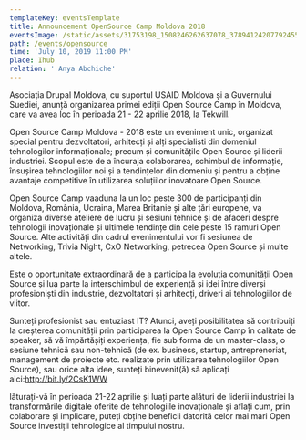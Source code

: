 ```yaml
---
templateKey: eventsTemplate
title: Announcement OpenSource Camp Moldova 2018
eventsImage: /static/assets/31753198_1508246262637078_3789412420779245568_o.jpg
path: /events/opensource
time: 'July 10, 2019 11:00 PM'
place: Ihub
relation: ' Anya Abchiche'
---
```

Asociația Drupal Moldova, cu suportul USAID Moldova și a Guvernului Suediei, anunță organizarea primei ediții Open Source Camp în Moldova, care va avea loc în perioada 21 - 22 aprilie 2018, la Tekwill.





Open Source Camp Moldova - 2018 este un eveniment unic, organizat special pentru dezvoltatori, arhitecți și alți specialiști din domeniul tehnologilor informaționale; precum și comunitățile Open Source și liderii industriei. Scopul este de a încuraja colaborarea, schimbul de informație, însușirea tehnologiilor noi și a tendințelor din domeniu și pentru a obține avantaje competitive în utilizarea soluțiilor inovatoare Open Source.





Open Source Camp vaaduna la un loc peste 300 de participanți din Moldova, România, Ucraina, Marea Britanie și alte țări europene, va organiza diverse ateliere de lucru și sesiuni tehnice și de afaceri despre tehnologii inovaționale și ultimele tendințe din cele peste 15 ramuri Open Source. Alte activități din cadrul evenimentului vor fi sesiunea de Networking, Trivia Night, CxO Networking, petrecea Open Source și multe altele.





Este o oportunitate extraordinară de a participa la evoluția comunității Open Source și lua parte la interschimbul de experiență și idei între diverși profesioniști din industrie, dezvoltatori și arhitecți, driveri ai tehnologiilor de viitor.





Sunteți profesionist sau entuziast IT? Atunci, aveți posibilitatea să contribuiți la creșterea comunității prin participarea la Open Source Camp în calitate de speaker, să vă împărtășiți experiența, fie sub forma de un master-class, o sesiune tehnică sau non-tehnică (de ex. business, startup, antreprenoriat, management de proiecte etc. realizate prin utilizarea tehnologiilor Open Source), sau orice alta idee, sunteți binevenit(ă) să aplicați aici:http://bit.ly/2CsK1WW





lăturați-vă în perioada 21-22 aprilie și luați parte alături de liderii industriei la transformările digitale oferite de tehnologiile inovaționale și aflați cum, prin colaborare și implicare, puteți obține beneficii datorită celor mai mari Open Source investiții tehnologice al timpului nostru.
